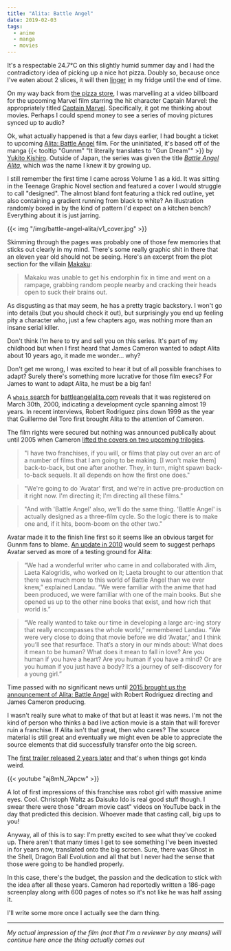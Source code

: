 ```yaml
---
title: "Alita: Battle Angel"
date: 2019-02-03
tags:
  - anime
  - manga
  - movies
---
```


It's a respectable 24.7°C on this slightly humid summer day and I had the contradictory idea of picking up a nice hot pizza. Doubly so, because once I've eaten about 2 slices, it will then [linger](https://www.thesaurus.com/browse/linger) in my fridge until the end of time.

On my way back from [the pizza store](https://hellpizza.com), I was marvelling at a video billboard for the upcoming Marvel film starring the hit character Captain Marvel: the appropriately titled [Captain Marvel](https://www.imdb.com/title/tt4154664/). Specifically, it got me thinking about movies. Perhaps I could spend money to see a series of moving pictures synced up to audio?

Ok, what actually happened is that a few days earlier, I had bought a ticket to upcoming [Alita: Battle Angel](https://www.imdb.com/title/tt0437086/) film. For the uninitiated, it's based off of the manga {{< tooltip "Gunnm" "It literally translates to \"Gun Dream\"" >}} by [Yukito Kishiro](https://en.wikipedia.org/wiki/Yukito_Kishiro). Outside of Japan, the series was given the title *[Battle Angel Alita](https://en.wikipedia.org/wiki/Battle_Angel_Alita)*, which was the name I knew it by growing up.

I still remember the first time I came across Volume 1 as a kid. It was sitting in the Teenage Graphic Novel section and featured a cover I would struggle to call "designed". The almost bland font featuring a thick red outline, yet also containing a gradient running from black to white? An illustration randomly boxed in by the kind of pattern I'd expect on a kitchen bench? Everything about it is just jarring.

{{< img "/img/battle-angel-alita/v1_cover.jpg" >}}

Skimming through the pages was probably one of those few memories that sticks out clearly in my mind. There's some really graphic shit in there that an eleven year old should not be seeing. Here's an excerpt from the plot section for the villain [Makaku](https://battleangel.fandom.com/wiki/Makaku):

> Makaku was unable to get his endorphin fix in time and went on a rampage, grabbing random people nearby and cracking their heads open to suck their brains out.

As disgusting as that may seem, he has a pretty tragic backstory. I won't go into details (but you should check it out), but surprisingly you end up feeling pity a character who, just a few chapters ago, was nothing more than an insane serial killer.

Don't think I'm here to try and sell you on this series. It's part of my childhood but when I first heard that James Cameron wanted to adapt Alita about 10 years ago, it made me wonder... why?

Don't get me wrong, I was excited to hear it but of all possible franchises to adapt? Surely there's something more lucrative for those film execs? For James to want to adapt Alita, he must be a big fan!

A [`whois` search](https://who.is/whois/battleangelalita.com) for [battleangelalita.com](https://battleangelalita.com) reveals that it was registered on March 30th, 2000, indicating a development cycle spanning almost 19 years. In recent interviews, Robert Rodriguez pins down 1999 as the year that Guillermo del Toro first brought Alita to the attention of Cameron.

The film rights were secured but nothing was announced publically about until 2005 when Cameron [lifted the covers on two upcoming trilogies](https://web.archive.org/web/20100224081309/http://www.mtv.com/movies/news/articles/1535402/20060629/story.jhtml).

> "I have two franchises, if you will, or films that play out over an arc of a number of films that I am going to be making. [I won't make them] back-to-back, but one after another. They, in turn, might spawn back-to-back sequels. It all depends on how the first one does."

> "We're going to do 'Avatar' first, and we're in active pre-production on it right now. I'm directing it; I'm directing all these films."

> "And with 'Battle Angel' also, we'll do the same thing. 'Battle Angel' is actually designed as a three-film cycle. So the logic there is to make one and, if it hits, boom-boom on the other two."

Avatar made it to the finish line first so it seems like an obvious target for Gunnm fans to blame. [An update in 2010](http://www.mtv.com/news/2596073/avatar-producer-says-battle-angel-alita-has-a-new-name-will-follow-avatar-2/) would seem to suggest perhaps Avatar served as more of a testing ground for Alita:

> “We had a wonderful writer who came in and collaborated with Jim, Laeta Kalogridis, who worked on it; Laeta brought to our attention that there was much more to this world of Battle Angel than we ever knew,” explained Landau. “We were familiar with the anime that had been produced, we were familiar with one of the main books. But she opened us up to the other nine books that exist, and how rich that world is.”

> “We really wanted to take our time in developing a large arc-ing story that really encompasses the whole world,” remembered Landau. “We were very close to doing that movie before we did ‘Avatar,’ and I think you’ll see that resurface. That’s a story in our minds about: What does it mean to be human? What does it mean to fall in love? Are you human if you have a heart? Are you human if you have a mind? Or are you human if you just have a body? It’s a journey of self-discovery for a young girl.”

Time passed with no significant news until [2015 brought us the announcement of Alita: Battle Angel](https://variety.com/2015/film/news/james-cameron-alita-battle-angel-robert-rodriguez-1201618035/) with Robert Rodriguez directing and James Cameron producing.

I wasn't really sure what to make of that but at least it was news. I'm not the kind of person who thinks a bad live action movie is a stain that will forever ruin a franchise. If Alita isn't that great, then who cares? The source material is still great and eventually we might even be able to appreciate the source elements that did successfully transfer onto the big screen.

The [first trailer released 2 years later](https://variety.com/2017/film/news/alita-battle-angel-first-trailer-james-cameron-robert-rodriguez-1202634419/) and that's when things got kinda weird.

{{< youtube "aj8mN_7Apcw" >}}

A lot of first impressions of this franchise was robot girl with massive anime eyes. Cool. Christoph Waltz as Daisuko Ido is real good stuff though. I swear there were those "dream movie cast" videos on YouTube back in the day that predicted this decision. Whoever made that casting call, big ups to you!

Anyway, all of this is to say: I'm pretty excited to see what they've cooked up. There aren't that many times I get to see something I've been invested in for years now, translated onto the big screen. Sure, there was Ghost in the Shell, Dragon Ball Evolution and all that but I never had the sense that those were going to be handled properly.

In this case, there's the budget, the passion and the dedication to stick with the idea after all these years. Cameron had reportedly written a 186-page screenplay along with 600 pages of notes so it's not like he was half assing it.

I'll write some more once I actually see the darn thing.

---

*My actual impression of the film (not that I'm a reviewer by any means) will continue here once the thing actually comes out*